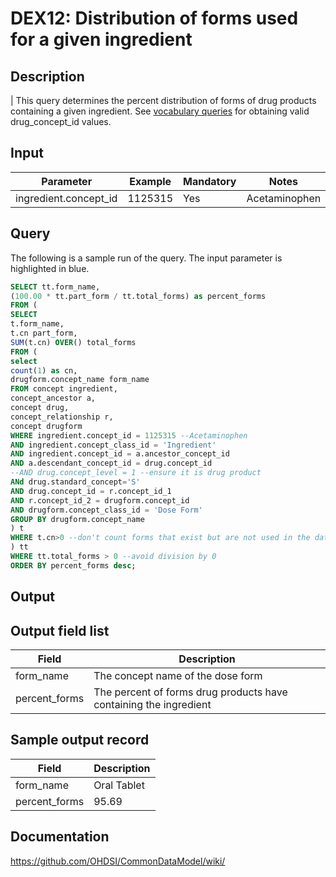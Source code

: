 # DEX12: Distribution of forms used for a given ingredient

## Description
| This query determines the percent distribution of forms of drug products containing a given ingredient. See  [vocabulary queries](http://vocabqueries.omop.org/drug-queries) for obtaining valid drug_concept_id values.

## Input

|  Parameter |  Example |  Mandatory |  Notes |
| --- | --- | --- | --- |
|  ingredient.concept_id |  1125315 |  Yes |  Acetaminophen |

## Query
The following is a sample run of the query. The input parameter is highlighted in  blue. 

```sql
SELECT tt.form_name,
(100.00 * tt.part_form / tt.total_forms) as percent_forms
FROM (
SELECT 
t.form_name,
t.cn part_form,
SUM(t.cn) OVER() total_forms
FROM (
select 
count(1) as cn,
drugform.concept_name form_name
FROM concept ingredient,
concept_ancestor a,
concept drug,
concept_relationship r,
concept drugform
WHERE ingredient.concept_id = 1125315 --Acetaminophen
AND ingredient.concept_class_id = 'Ingredient'
AND ingredient.concept_id = a.ancestor_concept_id
AND a.descendant_concept_id = drug.concept_id
--AND drug.concept_level = 1 --ensure it is drug product
ANd drug.standard_concept='S'
AND drug.concept_id = r.concept_id_1
AND r.concept_id_2 = drugform.concept_id
AND drugform.concept_class_id = 'Dose Form'
GROUP BY drugform.concept_name
) t 
WHERE t.cn>0 --don't count forms that exist but are not used in the data
) tt
WHERE tt.total_forms > 0 --avoid division by 0
ORDER BY percent_forms desc;
```

## Output

## Output field list

|  Field |  Description |
| --- | --- | 
| form_name | The concept name of the dose form |
| percent_forms | The percent of forms drug products have containing the ingredient |


## Sample output record

|  Field |  Description |
| --- | --- | 
| form_name |  Oral Tablet |
| percent_forms |  95.69 |

## Documentation
https://github.com/OHDSI/CommonDataModel/wiki/
